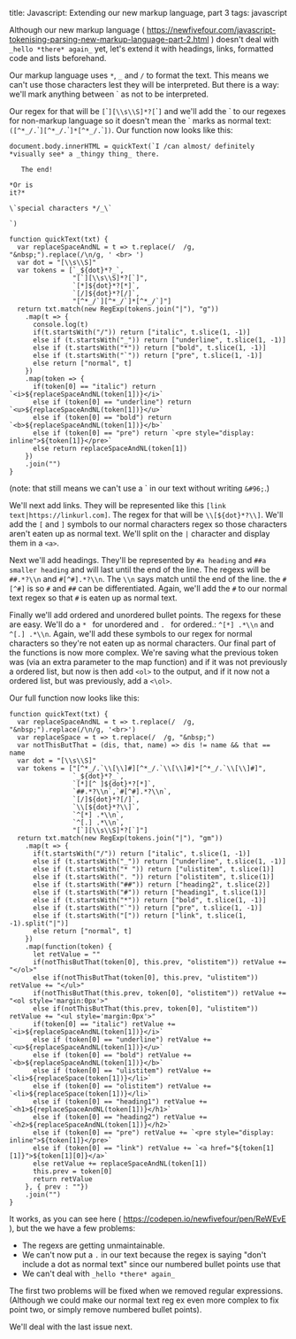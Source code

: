 title: Javascript: Extending our new markup language, part 3
tags: javascript

Although our new markup language ( https://newfivefour.com/javascript-tokenising-parsing-new-markup-language-part-2.html ) doesn't deal with `_hello *there* again_` yet,  let's extend it with headings, links, formatted code and lists beforehand.

Our markup language uses `*`, `_` and `/` to format the text. This means we can't use those characters lest they will be interpreted. But there is a way: we'll mark anything between &#96; as not to be interpreted.

Our regex for that will be `[`&#96;`][\\s\\S]*?[`&#96;`]` and we'll add the &#96; to our regexes for non-markup language so it doesn't mean the &#96; marks as normal text: `([^*_/.`&#96;`][^*_/.`&#96;`]*[^*_/.`&#96;`])`. Our function now looks like this:

```
document.body.innerHTML = quickText(`I /can almost/ definitely *visually see* a _thingy thing_ there.

   The end!

*Or is
it?*

\`special characters */_\`

`)

function quickText(txt) {
  var replaceSpaceAndNL = t => t.replace(/  /g, "&nbsp;").replace(/\n/g, ' <br> ')
  var dot = "[\\s\\S]"
  var tokens = [`_${dot}*?_`, 
                "[`][\\s\\S]*?[`]",
                `[*]${dot}*?[*]`, 
                `[/]${dot}*?[/]`, 
                "[^*_/`][^*_/`]*[^*_/`]"]
  return txt.match(new RegExp(tokens.join("|"), "g"))
    .map(t => {
      console.log(t)
      if(t.startsWith("/")) return ["italic", t.slice(1, -1)]
      else if (t.startsWith("_")) return ["underline", t.slice(1, -1)]
      else if (t.startsWith("*")) return ["bold", t.slice(1, -1)]
      else if (t.startsWith("`")) return ["pre", t.slice(1, -1)]
      else return ["normal", t]
    })
    .map(token => {
      if(token[0] == "italic") return `<i>${replaceSpaceAndNL(token[1])}</i>`
      else if (token[0] == "underline") return `<u>${replaceSpaceAndNL(token[1])}</u>`
      else if (token[0] == "bold") return `<b>${replaceSpaceAndNL(token[1])}</b>`
      else if (token[0] == "pre") return `<pre style="display: inline">${token[1]}</pre>`
      else return replaceSpaceAndNL(token[1])
    })
    .join("")
}
```

(note: that still means we can't use a &#96; in our text without writing `&#96;`.)

We'll next add links. They will be represented like this `[link text|https://linkurl.com]`. The regex for that will be `\\[${dot}*?\\]`. We'll add the `[` and `]` symbols to our normal characters regex so those characters aren't eaten up as normal text. We'll split on the `|` character and display them in a `<a>`.

Next we'll add headings. They'll be represented by `#a heading` and `##a smaller heading` and will last until the end of the line. The regexs will be `##.*?\\n` and `#[^#].*?\\n`. The `\\n` says match until the end of the line. the `#[^#]` is so `#` and `##` can be differentiated. Again, we'll add the `#` to our normal text regex so that `#` is eaten up as normal text.

Finally we'll add ordered and unordered bullet points. The regexs for these are easy. We'll do a `* ` for unordered and `. ` for ordered.: `^[*] .*\\n` and `^[.] .*\\n`. Again, we'll add these symbols to our regex for normal characters so they're not eaten up as normal characters. Our final part of the functions is now more complex. We're saving what the previous token was (via an extra parameter to the map function) and if it was not previously a ordered list, but now is then add `<ol>` to the output, and if it now not a ordered list, but was previously, add a `<\ol>`.

Our full function now looks like this:

```
function quickText(txt) {
  var replaceSpaceAndNL = t => t.replace(/  /g, "&nbsp;").replace(/\n/g, '<br>')
  var replaceSpace = t => t.replace(/  /g, "&nbsp;")
  var notThisButThat = (dis, that, name) => dis != name && that == name
  var dot = "[\\s\\S]"
  var tokens = ["[^*_/.`\\[\\]#][^*_/.`\\[\\]#]*[^*_/.`\\[\\]#]", 
                `_${dot}*?_`,
                `[*][^ ]${dot}*?[*]`,
                `##.*?\\n`,`#[^#].*?\\n`,
                `[/]${dot}*?[/]`,
                `\\[${dot}*?\\]`,
                `^[*] .*\\n`,
                `^[.] .*\\n`,
                "[`][\\s\\S]*?[`]"]
  return txt.match(new RegExp(tokens.join("|"), "gm"))
    .map(t => {
      if(t.startsWith("/")) return ["italic", t.slice(1, -1)]
      else if (t.startsWith("_")) return ["underline", t.slice(1, -1)]
      else if (t.startsWith("* ")) return ["ulistitem", t.slice(1)]
      else if (t.startsWith(". ")) return ["olistitem", t.slice(1)]
      else if (t.startsWith("##")) return ["heading2", t.slice(2)]
      else if (t.startsWith("#")) return ["heading1", t.slice(1)]
      else if (t.startsWith("*")) return ["bold", t.slice(1, -1)]
      else if (t.startsWith("`")) return ["pre", t.slice(1, -1)]
      else if (t.startsWith("[")) return ["link", t.slice(1, -1).split("|")]
      else return ["normal", t]
    })
    .map(function(token) {
      let retValue = ""
      if(notThisButThat(token[0], this.prev, "olistitem")) retValue += "</ol>"
      else if(notThisButThat(token[0], this.prev, "ulistitem")) retValue += "</ul>"
      if(notThisButThat(this.prev, token[0], "olistitem")) retValue += "<ol style='margin:0px'>"
      else if(notThisButThat(this.prev, token[0], "ulistitem")) retValue += "<ul style='margin:0px'>"      
      if(token[0] == "italic") retValue += `<i>${replaceSpaceAndNL(token[1])}</i>`
      else if (token[0] == "underline") retValue += `<u>${replaceSpaceAndNL(token[1])}</u>`
      else if (token[0] == "bold") retValue += `<b>${replaceSpaceAndNL(token[1])}</b>`
      else if (token[0] == "ulistitem") retValue += `<li>${replaceSpace(token[1])}</li>`
      else if (token[0] == "olistitem") retValue += `<li>${replaceSpace(token[1])}</li>`
      else if (token[0] == "heading1") retValue += `<h1>${replaceSpaceAndNL(token[1])}</h1>`
      else if (token[0] == "heading2") retValue += `<h2>${replaceSpaceAndNL(token[1])}</h2>`
      else if (token[0] == "pre") retValue += `<pre style="display: inline">${token[1]}</pre>`
      else if (token[0] == "link") retValue += `<a href="${token[1][1]}">${token[1][0]}</a>`
      else retValue += replaceSpaceAndNL(token[1])
      this.prev = token[0]
      return retValue
    }, { prev : ""})
    .join("")
}
```

It works, as you can see here ( https://codepen.io/newfivefour/pen/ReWEvE ), but the we have a few problems:

* The regexs are getting unmaintainable. 
* We can't now put a `.` in our text because the regex is saying "don't include a dot as normal text" since our numbered bullet points use that
* We can't deal with `_hello *there* again_`

The first two problems will be fixed when we removed regular expressions. (Although we could make our normal text reg ex even more complex to fix point two, or simply remove numbered bullet points).

We'll deal with the last issue next.
